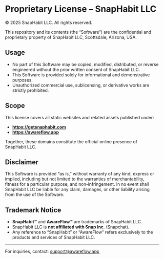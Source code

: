 # Proprietary License – SnapHabit LLC

© 2025 SnapHabit LLC. All rights reserved.

This repository and its contents (the “Software”) are the confidential and proprietary property of SnapHabit LLC, Scottsdale, Arizona, USA.

## Usage

- No part of this Software may be copied, modified, distributed, or reverse engineered without the prior written consent of SnapHabit LLC.  
- This Software is provided solely for informational and demonstrative purposes.  
- Unauthorized commercial use, sublicensing, or derivative works are strictly prohibited.  

## Scope

This license covers all static websites and related assets published under:  

- **https://getsnaphabit.com**  
- **https://awareflow.app**  

Together, these domains constitute the official online presence of SnapHabit LLC.

## Disclaimer

This Software is provided “as is,” without warranty of any kind, express or implied, including but not limited to the warranties of merchantability, fitness for a particular purpose, and non-infringement. In no event shall SnapHabit LLC be liable for any claim, damages, or other liability arising from the use of the Software.

## Trademark Notice

- **SnapHabit™** and **AwareFlow™** are trademarks of SnapHabit LLC.  
- SnapHabit LLC is **not affiliated with Snap Inc.** (Snapchat).  
- Any reference to “SnapHabit” or “AwareFlow” refers exclusively to the products and services of SnapHabit LLC.

---
For inquiries, contact: [support@awareflow.app](mailto:support@awareflow.app)
